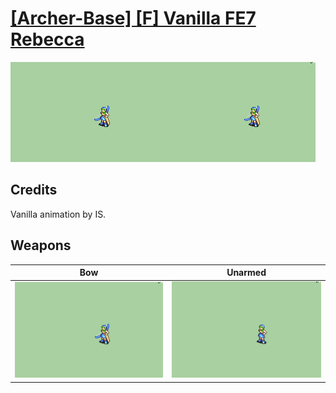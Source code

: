 # [\[Archer-Base\] \[F\] Vanilla FE7 Rebecca](./)

<img src="./5.%20Bow/Bow_000.png" alt="[Archer-Base] [F] Vanilla FE7 Rebecca standing" />

## Credits

Vanilla animation by IS.

## Weapons


|Bow |Unarmed |
|  :---: | :---: |
| <img alt="Bow animation" src="./5.%20Bow/Bow.gif" /> | <img alt="Unarmed animation" src="./8.%20Unarmed/Unarmed.gif" /> |
